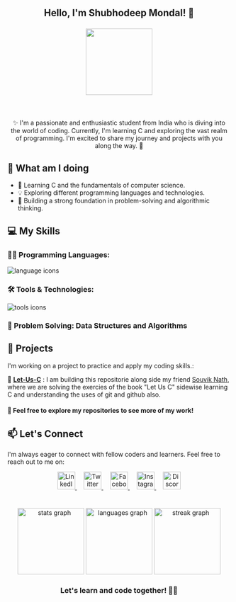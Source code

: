 <h2 align="center">Hello, I'm Shubhodeep Mondal! 👋</h2>

###

<div align="center">
  <img height="150" src="https://media.tenor.com/IMNDZBkct8gAAAAC/anime-girl.gif"  />
</div>

###

<br clear="both">

<p align="center">✨ I'm a passionate and enthusiastic student from India who is diving into the world of coding. Currently, I'm learning C and exploring the vast realm of programming. I'm excited to share my journey and projects with you along the way. 🎑</p>

###

## 🚀 What am I doing 

- 🌱 Learning C and the fundamentals of computer science.
- 💡 Exploring different programming languages and technologies.
- 🧠 Building a strong foundation in problem-solving and algorithmic thinking.
###

## 💻 My Skills
### **👨‍💻 Programming Languages**:
![language icons](https://skillicons.dev/icons?i=c)
### **🛠 Tools & Technologies**:
![tools icons](https://skillicons.dev/icons?i=git,github,vscode)
### **🎯 Problem Solving**: Data Structures and Algorithms  

###

## 🌟 Projects
I'm working on a project to practice and apply my coding skills.:

📌 **[Let-Us-C](https://github.com/Spidy394/Let-us-C.git)** : I am building this repositorie along side my friend [Souvik Nath](https://github.com/souvik3069), where we are solving the exercies of the book "Let Us C" sidewise learning C and understanding the uses of git and github also.

#### 🧧 Feel free to explore my repositories to see more of my work!

## 📫 Let's Connect
I'm always eager to connect with fellow coders and learners. Feel free to reach out to me on:

<!-- Social Media Links -->
<div align="center">
  <a href="https://www.linkedin.com/in/shubhodeep-mondal-428403216/" target="_blank">
    <img src="https://cdn.simpleicons.org/linkedin/0A66C2" height="40" alt="LinkedIn Logo" />
  </a>&nbsp;&nbsp;&nbsp;
  <a href="https://twitter.com/0Shubhodee65108" target="_blank">
    <img src="https://cdn.simpleicons.org/twitter/1DA1F2" height="40" alt="Twitter Logo" />
  </a>&nbsp;&nbsp;&nbsp;
  <a href="https://www.facebook.com/shubho.deep.16" target="_blank">
    <img src="https://cdn.simpleicons.org/facebook/1877F2" height="40" alt="Facebook Logo" />
  </a>&nbsp;&nbsp;&nbsp;
  <a href="https://www.instagram.com/shubho_deep_09/" target="_blank">
    <img src="https://cdn.simpleicons.org/instagram/E4405F" height="40" alt="Instagram Logo" />
  </a>&nbsp;&nbsp;&nbsp;
  <a href="https://discord.gg/GB2WCpNqdY" target="_blank">
    <img src="https://cdn.simpleicons.org/discord/5865F2" height="40" alt="Discord Logo" />
  </a>
</div>



#

###

<div align="center">
  <img src="https://github-readme-stats.vercel.app/api?username=Spidy394&hide_title=true&hide_rank=false&show_icons=true&include_all_commits=true&count_private=true&disable_animations=false&theme=dracula&locale=en&hide_border=false&order=1" height="150" alt="stats graph"  />
  <img src="https://github-readme-stats.vercel.app/api/top-langs?username=Spidy394&locale=en&hide_title=false&layout=compact&card_width=320&langs_count=5&theme=dracula&hide_border=false&order=2" height="150" alt="languages graph"  />
  <img src="https://streak-stats.demolab.com?user=Spidy394&locale=en&mode=daily&theme=dracula&hide_border=false&border_radius=5&order=3" height="150" alt="streak graph"  />
</div>


<h3 align="center">Let's learn and code together! 🤝🤍 </h3>

#
